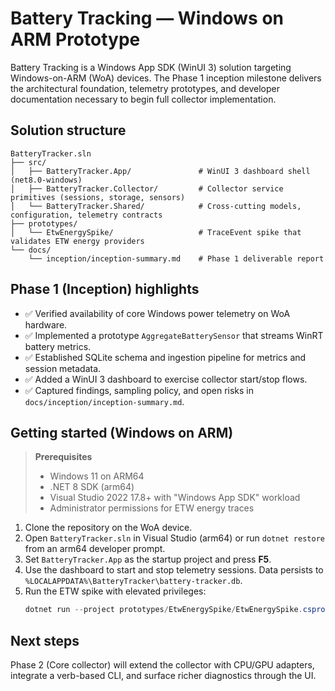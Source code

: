 # Battery Tracking — Windows on ARM Prototype

Battery Tracking is a Windows App SDK (WinUI 3) solution targeting Windows-on-ARM (WoA) devices. The Phase 1 inception milestone delivers the architectural foundation, telemetry prototypes, and developer documentation necessary to begin full collector implementation.

## Solution structure

```
BatteryTracker.sln
├── src/
│   ├── BatteryTracker.App/               # WinUI 3 dashboard shell (net8.0-windows)
│   ├── BatteryTracker.Collector/         # Collector service primitives (sessions, storage, sensors)
│   └── BatteryTracker.Shared/            # Cross-cutting models, configuration, telemetry contracts
├── prototypes/
│   └── EtwEnergySpike/                   # TraceEvent spike that validates ETW energy providers
└── docs/
    └── inception/inception-summary.md    # Phase 1 deliverable report
```

## Phase 1 (Inception) highlights

- ✅ Verified availability of core Windows power telemetry on WoA hardware.
- ✅ Implemented a prototype `AggregateBatterySensor` that streams WinRT battery metrics.
- ✅ Established SQLite schema and ingestion pipeline for metrics and session metadata.
- ✅ Added a WinUI 3 dashboard to exercise collector start/stop flows.
- ✅ Captured findings, sampling policy, and open risks in `docs/inception/inception-summary.md`.

## Getting started (Windows on ARM)

> **Prerequisites**
>
> - Windows 11 on ARM64
> - .NET 8 SDK (arm64)
> - Visual Studio 2022 17.8+ with "Windows App SDK" workload
> - Administrator permissions for ETW energy traces

1. Clone the repository on the WoA device.
2. Open `BatteryTracker.sln` in Visual Studio (arm64) or run `dotnet restore` from an arm64 developer prompt.
3. Set `BatteryTracker.App` as the startup project and press **F5**.
4. Use the dashboard to start and stop telemetry sessions. Data persists to `%LOCALAPPDATA%\BatteryTracker\battery-tracker.db`.
5. Run the ETW spike with elevated privileges:
   ```powershell
   dotnet run --project prototypes/EtwEnergySpike/EtwEnergySpike.csproj
   ```

## Next steps

Phase 2 (Core collector) will extend the collector with CPU/GPU adapters, integrate a verb-based CLI, and surface richer diagnostics through the UI.
